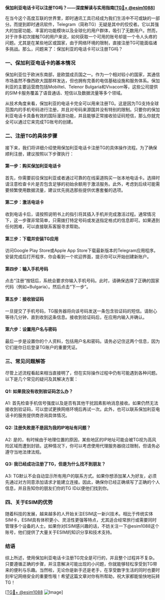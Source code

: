 **保加利亚电话卡可以注册TG吗？——深度解读与实用指南[[TG💪+ @esim1088](https://t.me/s/esim1088)]**

在当今这个高度互联的世界里，即时通讯工具已经成为我们生活中不可或缺的一部分。而提到即时通讯软件，Telegram（简称TG）无疑是其中的佼佼者。它以其强大的加密功能、丰富的功能模块以及全球化的用户群体，吸引了无数用户。然而，对于许多初次接触TG的用户来说，如何获取一个可用的账号却是一个令人头疼的问题。尤其是在某些地区或国家，由于网络环境的限制，直接注册TG可能面临诸多挑战。那么，问题来了：保加利亚的电话卡可以注册TG吗？

### 一、保加利亚电话卡的基本情况

保加利亚位于欧洲东南部，是欧盟成员国之一。作为一个相对较小的国家，其通信市场虽然不像西欧大国那样发达，但也拥有完善的电信基础设施和服务体系。保加利亚的主要运营商包括Mobiltel、Telenor Bulgaria和Vivacom等，这些公司提供的SIM卡服务覆盖了语音通话、短信以及数据流量等多个领域。

从技术角度来看，保加利亚的电话卡完全可以用来注册TG。这是因为TG支持全球范围内的手机号码进行注册，并且对号码来源国并没有特别的限制。只要你的保加利亚电话卡具备有效的国际漫游功能，并且能够正常接收验证码短信，那么你就完全可以通过它来完成TG账号的创建。

### 二、注册TG的具体步骤

接下来，我们将详细介绍使用保加利亚电话卡注册TG的具体操作流程。为了确保顺利注册，建议按照以下步骤执行：

#### 第一步：购买保加利亚电话卡
首先，你需要前往保加利亚或者通过可靠的在线渠道购买一张本地电话卡。选择时请注意检查卡片是否包含足够的初始余额用于激活服务。此外，考虑到后续可能需要频繁使用数据流量，建议优先挑选那些提供优惠套餐的选项。

#### 第二步：激活电话卡
收到电话卡后，请按照说明书上的指引将其插入手机并完成激活过程。通常情况下，这一步骤非常简单，只需拨打特定号码或发送指定格式的信息即可。如果遇到任何困难，可以直接联系客服寻求帮助。

#### 第三步：下载并安装TG应用
访问Google Play Store或Apple App Store下载最新版本的Telegram应用程序。安装完成后打开程序，你会看到一个欢迎界面，提示你可以开始创建新账户。

#### 第四步：输入手机号码
点击“注册”按钮后，系统会要求你输入手机号码。此时，请确保选择了正确的国家代码（例如+Bulgaria）。然后点击“下一步”。

#### 第五步：接收验证码
一旦提交了手机号码，TG服务器将向该号码发送一条包含验证码的短信。请耐心等待几分钟，直到收到这条信息。接收到验证码后，在应用内输入并确认。

#### 第六步：设置用户名与密码
最后一步是设置你的个人资料，包括用户名和密码。请务必记住这两个信息，因为它们是你日后登录TG账户的重要凭证。

### 三、常见问题解答

尽管上述流程看起来相当直接明了，但在实际操作过程中仍有可能遇到各种问题。以下是几个常见的疑问及其解决方案：

#### Q1: 如果我没有收到验证码怎么办？
A1: 首先检查手机信号强度以及是否有其他干扰因素影响消息接收。如果仍然无法接收到验证码，可以尝试更换网络环境后再试一次。此外，也可以联系保加利亚电话卡的服务提供商咨询具体情况。

#### Q2: 注册失败是不是因为我的IP地址有问题？
A2: 是的，有时候由于地理位置的原因，某些地区的IP地址可能会被TG视为高风险区域而遭到封锁。这种情况下，你可以考虑使用代理服务器绕过限制，但请务必遵守当地法律法规。

#### Q3: 我已经成功注册了TG，但是为什么找不到朋友？
A3: TG默认不会自动显示所有用户的联系方式。如果你想添加某人为好友，必须先通过对方同意添加请求才能建立连接。因此，确保你已经正确填写了正确的个人信息，并且告知你的朋友们你的TG ID以便他们找到你。

### 四、关于ESIM的优势

随着科技的发展，越来越多的人开始关注ESIM这一新兴技术。相比于传统实体SIM卡，ESIM具有体积更小、灵活性更强等特点，尤其适合经常旅行或需要同时管理多个设备的人士。如果你对ESIM感兴趣的话，不妨关注一下@esim1088这个账号，他们提供了大量关于ESIM的知识分享和技术支持。

### 结语

综上所述，使用保加利亚电话卡注册TG完全是可行的，并且整个过程并不复杂。只要遵循正确的步骤，并注意解决可能出现的小问题，你就能够轻松享受到TG带来的便利与乐趣。当然啦，无论你是新手还是老手，在享受数字生活的同时也要时刻牢记网络安全的重要性哦！希望这篇文章对你有所帮助，祝大家都能愉快地玩转TG！

[[TG💪+ @esim1088](https://t.me/s/esim1088) ![Image](https://i.postimg.cc/4NQfJmqS/Snipaste-2025-05-13-00-14-12.png)]